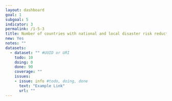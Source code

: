 ```yaml
---
layout: dashboard
goal: 1
subgoal: 5
indicator: 3
permalink: /1-5-3
title: Number of countries with national and local disaster risk reduction strategies*
new: Yes
notes: ""
datasets:
  - dataset: "" #UUID or URI
    todo: 10
    doing: 0
    done: 90
    coverage: ""
    issues:
    - issue: info #todo, doing, done
      text: "Example Link"
      url: ""
---
```

